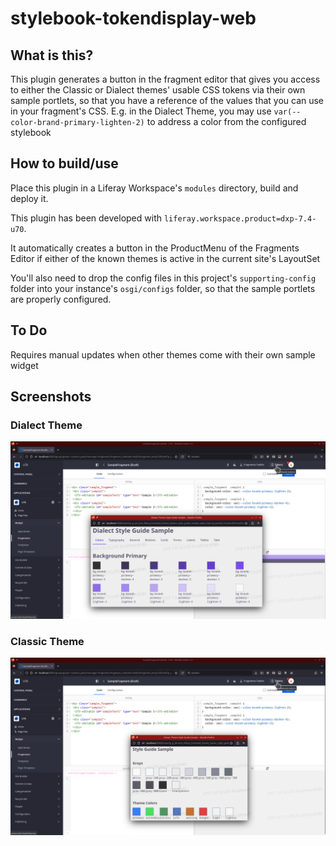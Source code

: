 # stylebook-tokendisplay-web

## What is this?

This plugin generates a button in the fragment editor that gives you access
to either the Classic or Dialect themes' usable CSS tokens via their own sample portlets, so that you have a reference of the values
that you can use in your fragment's CSS. E.g. in the Dialect Theme, you may 
use `var(--color-brand-primary-lighten-2)` to address a color from the configured
stylebook

## How to build/use

Place this plugin in a Liferay Workspace's `modules` directory, build and deploy it.

This plugin has been developed with `liferay.workspace.product=dxp-7.4-u70`. 

It automatically creates a button in the ProductMenu of the Fragments Editor if either of the known themes is active in the current site's LayoutSet

You'll also need to drop the config files in this project's `supporting-config` folder into your instance's `osgi/configs` folder, so that the sample portlets are properly configured.

## To Do

Requires manual updates when other themes come with their own sample widget 

## Screenshots

### Dialect Theme

![Dialect Sample](stylebook-tokendisplay-dialect-screenshot.png)

### Classic Theme

![Classic Sample](stylebook-tokendisplay-classic-screenshot.png)
